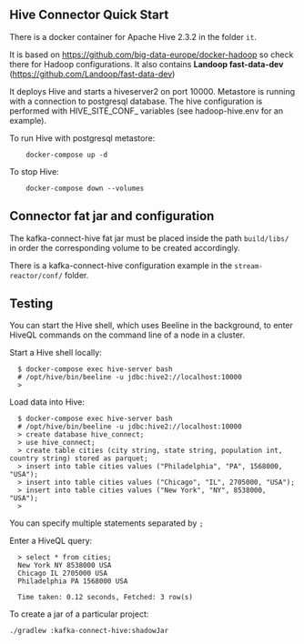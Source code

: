 ## Hive Connector Quick Start

There is a docker container for Apache Hive 2.3.2 in the folder `it`.

It is based on https://github.com/big-data-europe/docker-hadoop so check there for Hadoop configurations.
It also contains **Landoop fast-data-dev** (https://github.com/Landoop/fast-data-dev)

It deploys Hive and starts a hiveserver2 on port 10000.
Metastore is running with a connection to postgresql database.
The hive configuration is performed with HIVE_SITE_CONF_ variables (see hadoop-hive.env for an example).

To run Hive with postgresql metastore:
```
    docker-compose up -d
```
To stop Hive:
```
    docker-compose down --volumes
```
## Connector fat jar and configuration

The kafka-connect-hive fat jar must be placed inside the path ``build/libs/`` in order the corresponding volume to be created accordingly.

There is a kafka-connect-hive configuration example in the ``stream-reactor/conf/`` folder.

## Testing

You can start the Hive shell, which uses Beeline in the background, to enter HiveQL commands on the command line of a node in a cluster.

Start a Hive shell locally:
```
  $ docker-compose exec hive-server bash
  # /opt/hive/bin/beeline -u jdbc:hive2://localhost:10000
  > 
```

Load data into Hive:
```
  $ docker-compose exec hive-server bash
  # /opt/hive/bin/beeline -u jdbc:hive2://localhost:10000
  > create database hive_connect;
  > use hive_connect;
  > create table cities (city string, state string, population int, country string) stored as parquet;
  > insert into table cities values ("Philadelphia", "PA", 1568000, "USA");
  > insert into table cities values ("Chicago", "IL", 2705000, "USA");
  > insert into table cities values ("New York", "NY", 8538000, "USA");
  > 
```

You can specify multiple statements separated by ``;``

Enter a HiveQL query:
```
  > select * from cities;
  New York NY 8538000 USA
  Chicago IL 2705000 USA
  Philadelphia PA 1568000 USA

  Time taken: 0.12 seconds, Fetched: 3 row(s)
```

To create a jar of a particular project:

```
./gradlew :kafka-connect-hive:shadowJar
```
